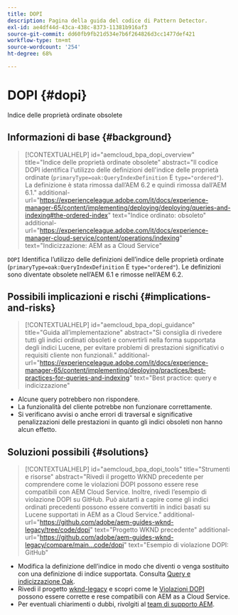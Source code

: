 ```yaml
---
title: DOPI
description: Pagina della guida del codice di Pattern Detector.
exl-id: ae4df44d-43ca-438c-8373-11381b916af3
source-git-commit: dd60fb9fb21d534e7b6f264826d3cc1477def421
workflow-type: tm+mt
source-wordcount: '254'
ht-degree: 68%

---
```


# DOPI {#dopi}

Indice delle proprietà ordinate obsolete

## Informazioni di base {#background}

>[!CONTEXTUALHELP]
>id="aemcloud_bpa_dopi_overview"
>title="Indice delle proprietà ordinate obsolete"
>abstract="Il codice DOPI identifica l&#39;utilizzo delle definizioni dell&#39;indice delle proprietà ordinate (`primaryType=oak:QueryIndexDefinition` E `type="ordered"`). La definizione è stata rimossa dall’AEM 6.2 e quindi rimossa dall’AEM 6.1."
>additional-url="https://experienceleague.adobe.com/it/docs/experience-manager-65/content/implementing/deploying/deploying/queries-and-indexing#the-ordered-index" text="Indice ordinato: obsoleto"
>additional-url="https://experienceleague.adobe.com/it/docs/experience-manager-cloud-service/content/operations/indexing" text="Indicizzazione: AEM as a Cloud Service"

`DOPI`  Identifica l’utilizzo delle definizioni dell’indice delle proprietà ordinate (`primaryType=oak:QueryIndexDefinition` E `type="ordered"`). Le definizioni sono diventate obsolete nell’AEM 6.1 e rimosse nell’AEM 6.2.

## Possibili implicazioni e rischi {#implications-and-risks}

>[!CONTEXTUALHELP]
>id="aemcloud_bpa_dopi_guidance"
>title="Guida all’implementazione"
>abstract="Si consiglia di rivedere tutti gli indici ordinati obsoleti e convertirli nella forma supportata degli indici Lucene, per evitare problemi di prestazioni significativi o requisiti cliente non funzionali."
>additional-url="https://experienceleague.adobe.com/it/docs/experience-manager-65/content/implementing/deploying/practices/best-practices-for-queries-and-indexing" text="Best practice: query e indicizzazione"

* Alcune query potrebbero non rispondere.
* La funzionalità del cliente potrebbe non funzionare correttamente.
* Si verificano avvisi o anche errori di traversal e significative penalizzazioni delle prestazioni in quanto gli indici obsoleti non hanno alcun effetto.

## Soluzioni possibili {#solutions}

>[!CONTEXTUALHELP]
>id="aemcloud_bpa_dopi_tools"
>title="Strumenti e risorse"
>abstract="Rivedi il progetto WKND precedente per comprendere come le violazioni DOPI possono essere rese compatibili con AEM Cloud Service. Inoltre, rivedi l’esempio di violazione DOPI su GitHub. Può aiutarti a capire come gli indici ordinati precedenti possono essere convertiti in indici basati su Lucene supportati in AEM as a Cloud Service."
>additional-url="https://github.com/adobe/aem-guides-wknd-legacy/tree/code/dopi" text="Progetto WKND precedente"
>additional-url="https://github.com/adobe/aem-guides-wknd-legacy/compare/main...code/dopi" text="Esempio di violazione DOPI: GitHub"

* Modifica la definizione dell’indice in modo che diventi o venga sostituito con una definizione di indice supportata. Consulta [Query e indicizzazione Oak](https://experienceleague.adobe.com/it/docs/experience-manager-65/content/implementing/deploying/deploying/queries-and-indexing).
* Rivedi il progetto [wknd-legacy](https://github.com/adobe/aem-guides-wknd-legacy/tree/code/dopi) e scopri come le [Violazioni DOPI](https://github.com/adobe/aem-guides-wknd-legacy/compare/main...code/dopi) possono essere corrette e rese compatibili con AEM as a Cloud Service.
* Per eventuali chiarimenti o dubbi, rivolgiti al [team di supporto AEM](https://helpx.adobe.com/it/enterprise/using/support-for-experience-cloud.html).
